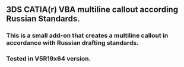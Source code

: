 ## 3DS CATIA(r) VBA multiline callout according Russian Standards.
### This is a small add-on that creates a multiline callout in accordance with Russian drafting standards.  
### Tested in V5R19x64 version.
